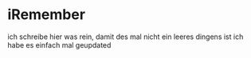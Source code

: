 # iRemember
ich schreibe hier was rein, damit des mal nicht ein leeres dingens ist
ich habe es einfach mal geupdated
